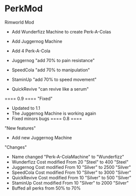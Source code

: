 # PerkMod
Rimworld Mod

* Add Wunderfizz Machine to create Perk-A-Colas
* Add Juggernog Machine
* Add 4 Perk-A-Cola

* Juggernog "add 70% to pain resistance"
* SpeedCola "add 70% to manipulation"
* StaminUp  "add 70% to speed movement"
* QuickRevive "can revive like a serum"


==== 0.9 ====
"Fixed"
* Updated to 1.1
* The Juggernog Machine is working again
* Fixed minors bugs
==== 0.8 ====

"New features"

* Add new Juggernog Machine

"Changes"

* Name changed "Perk-A-ColaMachine" to "Wunderfizz"
* Wunderfizz Cost modified From 20 "Steel" to 400 "Steel"
* Juggernog Cost modified From 10 "Silver" to 2500 "Silver"
* SpeedCola Cost modified From 10 "Silver" to 3000 "Silver"
* QuickRevive Cost modified From 10 "Silver" to 500 "Silver"
* StaminUp Cost modified From 10 "Silver" to 2000 "Silver"
* Buffed all perks from 50% to 70%

